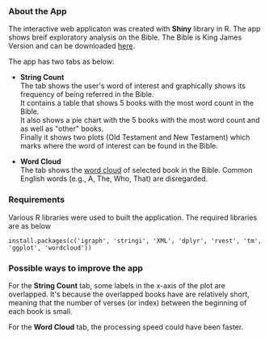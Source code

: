### About the App

The interactive web applicaton was created with **Shiny** library in R.
The app shows breif exploratory analysis on the Bible. The Bible is King James Version and can be downloaded 
[here](http://www.truth.info/download/bible.htm).

The app has two tabs as below:

* **String Count**   
   The tab shows the user's word of interest and graphically shows its frequency of being referred in the Bible.   
   It contains a table that shows 5 books with the most word count in the Bible.   
   It also shows a pie chart with the 5 books with the most word count and as well as "other" books.  
   Finally it shows two plots (Old Testament and New Testament) which marks where the word of interest can be found in the Bible.
   
* **Word Cloud**  
   The tab shows the [word cloud](https://en.wikipedia.org/wiki/Tag_cloud) of selected book in the Bible.
   Common English words (e.g., A, The, Who, That) are disregarded.

### Requirements

Various R libraries were used to built the application.
The required libraries are as below
```
install.packages(c('igraph', 'stringi', 'XML', 'dplyr', 'rvest', 'tm', 'ggplot', 'wordcloud'))
```
### Possible ways to improve the app

For the **String Count** tab, some labels in the x-axis of the plot are overlapped. It's because the overlapped books have
are relatively short, meaning that the number of verses (or index) between the beginning of each book is small.

For the **Word Cloud** tab, the processing speed could have been faster.
